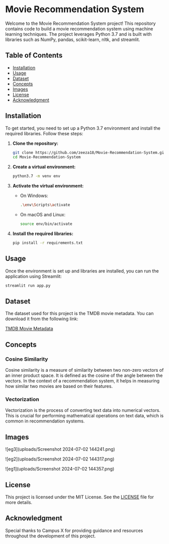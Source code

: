 # Movie Recommendation System

Welcome to the Movie Recommendation System project! This repository contains code to build a movie recommendation system using machine learning techniques. The project leverages Python 3.7 and is built with libraries such as NumPy, pandas, scikit-learn, nltk, and streamlit.

## Table of Contents
- [Installation](#installation)
- [Usage](#usage)
- [Dataset](#dataset)
- [Concepts](#concepts)
- [Images](#images)
- [License](#license)
- [Acknowledgment](#acknowledgment)

## Installation

To get started, you need to set up a Python 3.7 environment and install the required libraries. Follow these steps:

1. **Clone the repository:**
    ```bash
    git clone https://github.com/zeeza18/Movie-Recommendation-System.git
    cd Movie-Recommendation-System
    ```

2. **Create a virtual environment:**
    ```bash
    python3.7 -m venv env
    ```

3. **Activate the virtual environment:**
    - On Windows:
        ```bash
        .\env\Scripts\activate
        ```
    - On macOS and Linux:
        ```bash
        source env/bin/activate
        ```

4. **Install the required libraries:**
    ```bash
    pip install -r requirements.txt
    ```

## Usage

Once the environment is set up and libraries are installed, you can run the application using Streamlit:

```bash
streamlit run app.py
 ```

## Dataset
The dataset used for this project is the TMDB movie metadata. You can download it from the following link:

[TMDB Movie Metadata](https://www.kaggle.com/tmdb/tmdb-movie-metadata?select=tmdb_5000_movies.csv)

## Concepts
### Cosine Similarity
Cosine similarity is a measure of similarity between two non-zero vectors of an inner product space. It is defined as the cosine of the angle between the vectors. In the context of a recommendation system, it helps in measuring how similar two movies are based on their features.

### Vectorization
Vectorization is the process of converting text data into numerical vectors. This is crucial for performing mathematical operations on text data, which is common in recommendation systems.

## Images

![eg3](uploads/Screenshot 2024-07-02 144241.png)

![eg2](uploads/Screenshot 2024-07-02 144317.png)

![eg1](uploads/Screenshot 2024-07-02 144357.png)

## License
This project is licensed under the MIT License. See the [LICENSE](LICENSE) file for more details.

## Acknowledgment
Special thanks to Campus X for providing guidance and resources throughout the development of this project.

